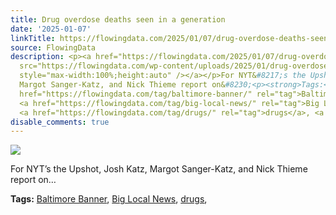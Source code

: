 ```yaml
---
title: Drug overdose deaths seen in a generation
date: '2025-01-07'
linkTitle: https://flowingdata.com/2025/01/07/drug-overdose-deaths-seen-in-a-generation/
source: FlowingData
description: <p><a href="https://flowingdata.com/2025/01/07/drug-overdose-deaths-seen-in-a-generation/"><img
  src="https://flowingdata.com/wp-content/uploads/2025/01/drug-overdose-black-men-Upshot-750x932.png"
  style="max-width:100%;height:auto" /></a></p>For NYT&#8217;s the Upshot, Josh Katz,
  Margot Sanger-Katz, and Nick Thieme report on&#8230;<p><strong>Tags:</strong> <a
  href="https://flowingdata.com/tag/baltimore-banner/" rel="tag">Baltimore Banner</a>,
  <a href="https://flowingdata.com/tag/big-local-news/" rel="tag">Big Local News</a>,
  <a href="https://flowingdata.com/tag/drugs/" rel="tag">drugs</a>, <a ...
disable_comments: true
---
```

<p><a href="https://flowingdata.com/2025/01/07/drug-overdose-deaths-seen-in-a-generation/"><img src="https://flowingdata.com/wp-content/uploads/2025/01/drug-overdose-black-men-Upshot-750x932.png" style="max-width:100%;height:auto" /></a></p>For NYT&#8217;s the Upshot, Josh Katz, Margot Sanger-Katz, and Nick Thieme report on&#8230;<p><strong>Tags:</strong> <a href="https://flowingdata.com/tag/baltimore-banner/" rel="tag">Baltimore Banner</a>, <a href="https://flowingdata.com/tag/big-local-news/" rel="tag">Big Local News</a>, <a href="https://flowingdata.com/tag/drugs/" rel="tag">drugs</a>, <a ...